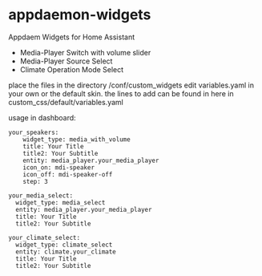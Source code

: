 # appdaemon-widgets
Appdaem Widgets for Home Assistant

- Media-Player Switch with volume slider
- Media-Player Source Select
- Climate Operation Mode Select

place the files in the directory /conf/custom_widgets
edit variables.yaml in your own or the default skin.
the lines to add can be found in here in custom_css/default/variables.yaml

usage in dashboard:

```
your_speakers:
    widget_type: media_with_volume
    title: Your Title
    title2: Your Subtitle
    entity: media_player.your_media_player
    icon_on: mdi-speaker
    icon_off: mdi-speaker-off
    step: 3
    
your_media_select:
  widget_type: media_select
  entity: media_player.your_media_player
  title: Your Title
  title2: Your Subtitle
  
your_climate_select:
  widget_type: climate_select
  entity: climate.your_climate
  title: Your Title
  title2: Your Subtitle
